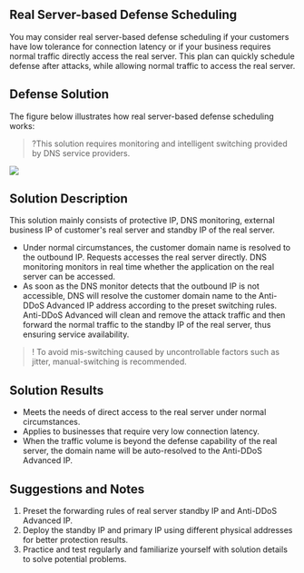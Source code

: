 ﻿[//]: # (chinagitpath:XXXXX)

## Real Server-based Defense Scheduling
You may consider real server-based defense scheduling if your customers have low tolerance for connection latency or if your business requires normal traffic directly access the real server. This plan can quickly schedule defense after attacks, while allowing normal traffic to access the real server. 

## Defense Solution
The figure below illustrates how real server-based defense scheduling works:
>?This solution requires monitoring and intelligent switching provided by DNS service providers.

 ![](https://main.qcloudimg.com/raw/302376f5b0a0a2c11391cffaa16cab65.png)

## Solution Description
This solution mainly consists of protective IP, DNS monitoring, external business IP of customer's real server and standby IP of the real server.
- Under normal circumstances, the customer domain name is resolved to the outbound IP. Requests accesses the real server directly. DNS monitoring monitors in real time whether the application on the real server can be accessed.
- As soon as the DNS monitor detects that the outbound IP is not accessible, DNS will resolve the customer domain name to the Anti-DDoS Advanced IP address according to the preset switching rules. Anti-DDoS Advanced will clean and remove the attack traffic and then forward the normal traffic to the standby IP of the real server, thus ensuring service availability. 
>! To avoid mis-switching caused by uncontrollable factors such as jitter, manual-switching is recommended.

## Solution Results
- Meets the needs of direct access to the real server under normal circumstances.
- Applies to businesses that require very low connection latency.
- When the traffic volume is beyond the defense capability of the real server, the domain name will be auto-resolved to the Anti-DDoS Advanced IP.

## Suggestions and Notes
1. Preset the forwarding rules of real server standby IP and Anti-DDoS Advanced IP.
2. Deploy the standby IP and primary IP using different physical addresses for better protection results.
3. Practice and test regularly and familiarize yourself with solution details to solve potential problems.

